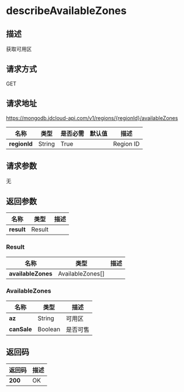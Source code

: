 # describeAvailableZones


## 描述
获取可用区

## 请求方式
GET

## 请求地址
https://mongodb.jdcloud-api.com/v1/regions/{regionId}/availableZones

|名称|类型|是否必需|默认值|描述|
|---|---|---|---|---|
|**regionId**|String|True||Region ID|

## 请求参数
无


## 返回参数
|名称|类型|描述|
|---|---|---|
|**result**|Result||


### <a name="Result">Result</a>
|名称|类型|描述|
|---|---|---|
|**availableZones**|AvailableZones[]||
### <a name="AvailableZones">AvailableZones</a>
|名称|类型|描述|
|---|---|---|
|**az**|String|可用区|
|**canSale**|Boolean|是否可售|

## 返回码
|返回码|描述|
|---|---|
|**200**|OK|

